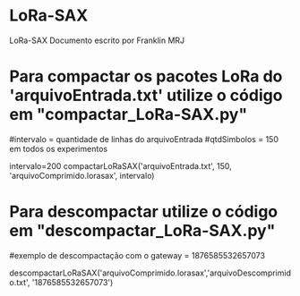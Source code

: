 # LoRa-SAX
LoRa-SAX
Documento escrito por Franklin MRJ
# Para compactar os pacotes LoRa do 'arquivoEntrada.txt' utilize o código em "compactar_LoRa-SAX.py"

#intervalo = quantidade de linhas do arquivoEntrada
#qtdSimbolos = 150 em todos os experimentos   

intervalo=200 
compactarLoRaSAX('arquivoEntrada.txt', 150, 'arquivoComprimido.lorasax', intervalo)



# Para descompactar utilize o código em "descompactar_LoRa-SAX.py"
#exemplo de descompactação com o gateway = 1876585532657073

descompactarLoRaSAX('arquivoComprimido.lorasax','arquivoDescomprimido.txt', '1876585532657073')
